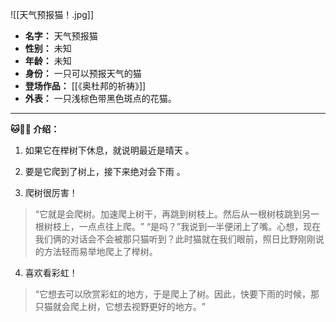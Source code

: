 
![[天气预报猫！.jpg]]

- **名字：** 天气预报猫
- **性别：** 未知
- **年龄：** 未知
- **身份：** 一只可以预报天气的猫
- **登场作品：** [[《奥杜邦的祈祷》]]
- **外表：** 一只浅棕色带黑色斑点的花猫。

---

**🐱🌳🌈 介绍：** 

1. 如果它在榉树下休息，就说明最近是晴天 。

2. 要是它爬到了树上，接下来绝对会下雨 。

3. 爬树很厉害！

> “它就是会爬树。加速爬上树干，再跳到树枝上。然后从一根树枝跳到另一根树枝上，一点点往上爬。​”
> “是吗？​”我说到一半便闭上了嘴。心想，现在我们俩的对话会不会被那只猫听到？此时猫就在我们眼前，照日比野刚刚说的方法轻而易举地爬上了榉树。

4. 喜欢看彩虹！

> “它想去可以欣赏彩虹的地方，于是爬上了树。因此，快要下雨的时候，那只猫就会爬上树，它想去视野更好的地方。​”